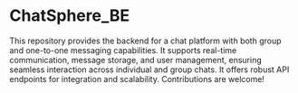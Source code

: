 # ChatSphere_BE
This repository provides the backend for a chat platform with both group and one-to-one messaging capabilities. It supports real-time communication, message storage, and user management, ensuring seamless interaction across individual and group chats. It offers robust API endpoints for integration and scalability. Contributions are welcome!
